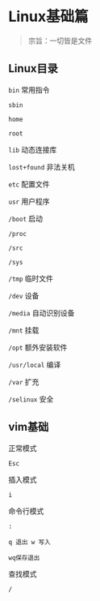 # Linux基础篇

> 宗旨：一切皆是文件

## Linux目录

`bin` 常用指令

`sbin`

`home`

`root`

`lib` 动态连接库

`lost+found` 非法关机

`etc` 配置文件

`usr` 用户程序

`/boot` 启动

`/proc` 

`/src`

`/sys`

`/tmp` 临时文件

`/dev` 设备

`/media` 自动识别设备

`/mnt` 挂载

`/opt` 额外安装软件

`/usr/local` 编译

`/var` 扩充

`/selinux` 安全

## vim基础

正常模式

`Esc`

插入模式

`i`

命令行模式

`:`

`q 退出 w 写入`

`wq保存退出`

查找模式

`/`
